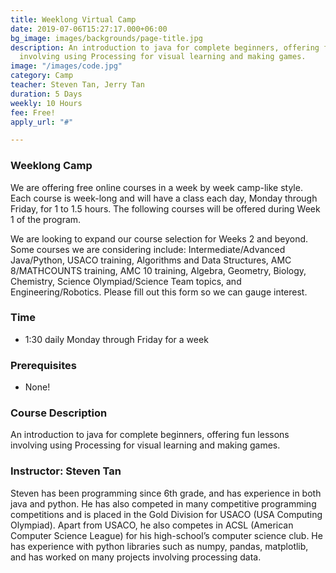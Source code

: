 ```yaml
---
title: Weeklong Virtual Camp
date: 2019-07-06T15:27:17.000+06:00
bg_image: images/backgrounds/page-title.jpg
description: An introduction to java for complete beginners, offering fun lessons
  involving using Processing for visual learning and making games.
image: "/images/code.jpg"
category: Camp
teacher: Steven Tan, Jerry Tan
duration: 5 Days
weekly: 10 Hours
fee: Free!
apply_url: "#"

---
```

### Weeklong Camp

We are offering free online courses in a week by week camp-like style. Each course is week-long and will have a class each day, Monday through Friday, for 1 to 1.5 hours. The following courses will be offered during Week 1 of the program.

We are looking to expand our course selection for Weeks 2 and beyond. Some courses we are considering include: Intermediate/Advanced Java/Python, USACO training, Algorithms and Data Structures, AMC 8/MATHCOUNTS training, AMC 10 training, Algebra, Geometry, Biology, Chemistry, Science Olympiad/Science Team topics, and Engineering/Robotics. Please fill out this form so we can gauge interest.

### Time

* 1:30 daily Monday through Friday for a week

### Prerequisites

* None!

### Course Description

An introduction to java for complete beginners, offering fun lessons involving using Processing for visual learning and making games.

### Instructor: Steven Tan

Steven has been programming since 6th grade, and has experience in both java and python. He has also competed in many competitive programming competitions and is placed in the Gold Division for USACO (USA Computing Olympiad). Apart from USACO, he also competes in ACSL (American Computer Science League) for his high-school’s computer science club. He has experience with python libraries such as numpy, pandas, matplotlib, and has worked on many projects involving processing data.